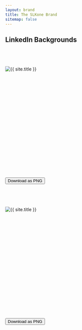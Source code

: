 ```yaml
---
layout: brand
title: The SLKone Brand
sitemap: false
---
```

<script src="https://cdnjs.cloudflare.com/ajax/libs/html2canvas/1.4.1/html2canvas.min.js"></script>
<script>
document.addEventListener('click', function(event) {
    if (event.target.classList.contains('download-png')) {
        const targetId = event.target.getAttribute('data-target');
        const div = document.getElementById(targetId);
        
        if (div) {
            html2canvas(div).then(canvas => {
                const link = document.createElement('a');
                link.download = `${targetId}-image.png`;
                link.href = canvas.toDataURL('image/png');
                link.click();
            });
        }
    }
});
</script>
<section id="linkedin" class="flex flex-col justify-center items-center py-8">
    <h2 class="text-4xl mb-12 font-display">LinkedIn Backgrounds</h2>
    <div class="mb-8" style="width: 1584px; height: 396px;">
        <div id="white-linkedin-bg" class="bg-white overflow-hidden relative z-[-1] flex flex-row items-center justify-end p-16 text-right w-[1584px] h-[396px]" style="width: 1584px; height: 396px;">
            <canvas
                class="windmap-canvas absolute w-screen h-full left-0 z-0"
                data-num-streamlines="100"
                data-num-animated="0"
                data-num-colors="3"
                data-opacity="0.3"
                data-scale="0.00015"
            ></canvas>
            <h2 class="text-6xl font-display text-currant mr-16 z-10 ml-[400px] text-right" style="text-align:right">Bridge strategy to measurable success</h2>
            <img src="{{ '/assets/images/logo_light.svg' }}" alt="{{ site.title }}" class="h-32 w-auto z-10 ">
        </div>
    </div>
    <button class="download-png bg-emerald dark:bg-forest text-white dark:text-currant text-2xl transition-all p-4 rounded-full px-8 duration-300 hover:bg-emerald-500 dark:hover:bg-forest-500 mb-8" data-target="white-linkedin-bg">
        Download as PNG
    </button>
    <div class="mb-8" style="width: 1584px; height: 396px;">
        <div id="currant-linkedin-bg" class="bg-currant overflow-hidden relative z-[-1] flex flex-row items-center justify-end p-16 text-right w-[1584px] h-[396px]" style="width: 1584px; height: 396px;">
            <canvas
                class="windmap-canvas absolute w-screen h-full left-0 z-0"
                data-num-streamlines="100"
                data-num-animated="0"
                data-num-colors="3"
                data-opacity="0.3"
                data-scale="0.00015"
            ></canvas>
            <h2 class="text-6xl font-display text-white mr-16 z-10 ml-[400px] text-right" style="text-align:right">Bridge strategy to measurable success</h2>
            <img src="{{ '/assets/images/logo_dark.svg' }}" alt="{{ site.title }}" class="h-32 w-auto z-10 ">
        </div>
    </div>
    <button class="download-png bg-emerald dark:bg-forest text-white dark:text-currant text-2xl transition-all p-4 rounded-full px-8 duration-300 hover:bg-emerald-500 dark:hover:bg-forest-500 mb-8" data-target="currant-linkedin-bg">
        Download as PNG
    </button>
</section>